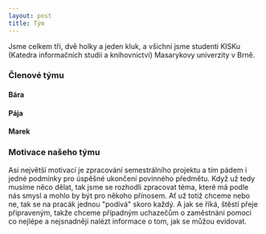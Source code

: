 ```yaml
---
layout: post
title: Tým
---
```


Jsme celkem tři, dvě holky a jeden kluk, a všichni jsme studenti KISKu (Katedra informačních studií a knihovnictví) Masarykovy univerzity v Brně.

### Členové týmu

#### Bára


#### Pája


#### Marek


### Motivace našeho týmu

Asi největší motivací je zpracování semestrálního projektu a tím pádem i jedné podmínky pro úspěšné ukončení povinného předmětu. Když už tedy musíme něco dělat, tak jsme se rozhodli zpracovat téma, které má podle nás smysl a mohlo by být pro někoho přínosem. Ať už totiž chceme nebo ne, tak se na pracák jednou "podívá" skoro každý. A jak se říká, štěstí přeje připraveným, takže chceme případným uchazečům o zaměstnání pomoci co nejlépe a nejsnadněji nalézt informace o tom, jak se můžou evidovat.
